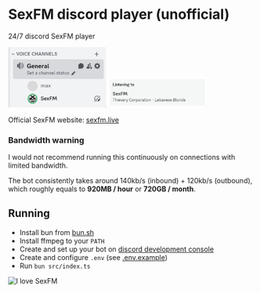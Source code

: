 # SexFM discord player (unofficial)

24/7 discord SexFM player

<img src="./imgs/showcase.png" alt="Picture of SexFM bot in voice channel named General" width=200>

<img src="./imgs/presence.png" alt="Picture of Rich Presence that shows current song details" width=200>

Official SexFM website: [sexfm.live](https://sexfm.live/)

### Bandwidth warning

I would not recommend running this continuously on connections with limited bandwidth.

The bot consistently takes around 140kb/s (inbound) + 120kb/s (outbound),
which roughly equals to **920MB / hour** or **720GB / month**.

## Running

- Install bun from [bun.sh](https://bun.sh)
- Install ffmpeg to your `PATH`
- Create and set up your bot on [discord development console](https://discord.com/developers/)
- Create and configure `.env` (see [.env.example](.env.example))
- Run `bun src/index.ts`

<img src="https://sexfm.live/ilovesexfm.gif" alt="I love SexFM" width=200>
